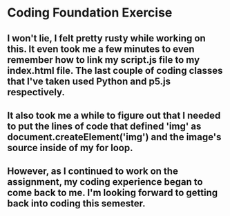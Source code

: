 # Coding Foundation Exercise

## I won't lie, I felt pretty rusty while working on this. It even took me a few minutes to even remember how to link my script.js file to my index.html file. The last couple of coding classes that I've taken used Python and p5.js respectively.

## It also took me a while to figure out that I needed to put the lines of code that defined 'img' as document.createElement('img') and the image's source inside of my for loop.

## However, as I continued to work on the assignment, my coding experience began to come back to me. I'm looking forward to getting back into coding this semester.
